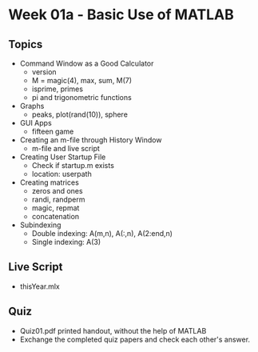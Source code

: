 # Week 01a - Basic Use of MATLAB
## Topics
- Command Window as a Good Calculator
  - version
  - M = magic(4), max, sum, M(7)
  - isprime, primes
  - pi and trigonometric functions
- Graphs
  - peaks, plot(rand(10)), sphere
- GUI Apps
  - fifteen game
- Creating an m-file through History Window
  - m-file and live script
- Creating User Startup File
  - Check if startup.m exists
  - location: userpath
- Creating matrices
  - zeros and ones
  - randi, randperm
  - magic, repmat
  - concatenation
- Subindexing
  - Double indexing: A(m,n), A(:,n), A(2:end,n)
  - Single indexing: A(3)

## Live Script
- thisYear.mlx

## Quiz
- Quiz01.pdf printed handout, without the help of MATLAB
- Exchange the completed quiz papers and check each other's answer.
